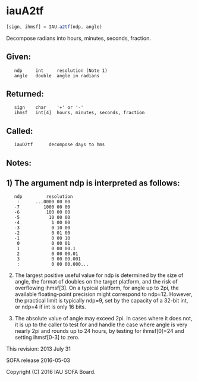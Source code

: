 # iauA2tf

```js
[sign, ihmsf] = IAU.a2tf(ndp, angle)
```

Decompose radians into hours, minutes, seconds, fraction.

## Given:
```
   ndp     int     resolution (Note 1)
   angle   double  angle in radians
```

## Returned:
```
   sign    char    '+' or '-'
   ihmsf   int[4]  hours, minutes, seconds, fraction
```

## Called:
```
   iauD2tf      decompose days to hms
```

## Notes:

## 1) The argument ndp is interpreted as follows:

```
   ndp         resolution
    :      ...0000 00 00
   -7         1000 00 00
   -6          100 00 00
   -5           10 00 00
   -4            1 00 00
   -3            0 10 00
   -2            0 01 00
   -1            0 00 10
    0            0 00 01
    1            0 00 00.1
    2            0 00 00.01
    3            0 00 00.001
    :            0 00 00.000...
```

2) The largest positive useful value for ndp is determined by the
   size of angle, the format of doubles on the target platform, and
   the risk of overflowing ihmsf[3].  On a typical platform, for
   angle up to 2pi, the available floating-point precision might
   correspond to ndp=12.  However, the practical limit is typically
   ndp=9, set by the capacity of a 32-bit int, or ndp=4 if int is
   only 16 bits.

3) The absolute value of angle may exceed 2pi.  In cases where it
   does not, it is up to the caller to test for and handle the
   case where angle is very nearly 2pi and rounds up to 24 hours,
   by testing for ihmsf[0]=24 and setting ihmsf[0-3] to zero.

This revision:  2013 July 31

SOFA release 2016-05-03

Copyright (C) 2016 IAU SOFA Board.